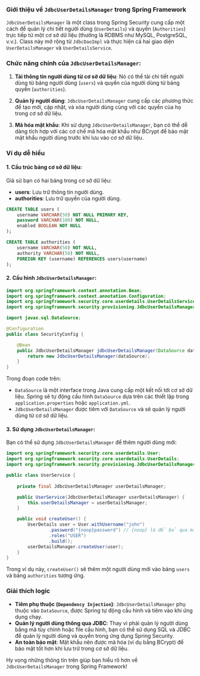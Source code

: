 ### Giới thiệu về `JdbcUserDetailsManager` trong Spring Framework

`JdbcUserDetailsManager` là một class trong Spring Security cung cấp một cách để quản lý chi tiết người dùng (`UserDetails`) và quyền (`Authorities`) trực tiếp từ một cơ sở dữ liệu (thường là RDBMS như MySQL, PostgreSQL, v.v.). Class này mở rộng từ `JdbcDaoImpl` và thực hiện cả hai giao diện `UserDetailsManager` và `UserDetailsService`.

### Chức năng chính của `JdbcUserDetailsManager`:
1. **Tải thông tin người dùng từ cơ sở dữ liệu**: Nó có thể tải chi tiết người dùng từ bảng người dùng (`users`) và quyền của người dùng từ bảng quyền (`authorities`).

2. **Quản lý người dùng**: `JdbcUserDetailsManager` cung cấp các phương thức để tạo mới, cập nhật, và xóa người dùng cùng với các quyền của họ trong cơ sở dữ liệu.

3. **Mã hóa mật khẩu**: Khi sử dụng `JdbcUserDetailsManager`, bạn có thể dễ dàng tích hợp với các cơ chế mã hóa mật khẩu như BCrypt để bảo mật mật khẩu người dùng trước khi lưu vào cơ sở dữ liệu.

### Ví dụ dễ hiểu

#### 1. **Cấu trúc bảng cơ sở dữ liệu:**
Giả sử bạn có hai bảng trong cơ sở dữ liệu:
- **users**: Lưu trữ thông tin người dùng.
- **authorities**: Lưu trữ quyền của người dùng.

```sql
CREATE TABLE users (
    username VARCHAR(50) NOT NULL PRIMARY KEY,
    password VARCHAR(100) NOT NULL,
    enabled BOOLEAN NOT NULL
);

CREATE TABLE authorities (
    username VARCHAR(50) NOT NULL,
    authority VARCHAR(50) NOT NULL,
    FOREIGN KEY (username) REFERENCES users(username)
);
```

#### 2. **Cấu hình `JdbcUserDetailsManager`:**
```java
import org.springframework.context.annotation.Bean;
import org.springframework.context.annotation.Configuration;
import org.springframework.security.core.userdetails.UserDetailsService;
import org.springframework.security.provisioning.JdbcUserDetailsManager;

import javax.sql.DataSource;

@Configuration
public class SecurityConfig {

    @Bean
    public JdbcUserDetailsManager jdbcUserDetailsManager(DataSource dataSource) {
        return new JdbcUserDetailsManager(dataSource);
    }
}
```

Trong đoạn code trên:
- `DataSource` là một interface trong Java cung cấp một kết nối tới cơ sở dữ liệu. Spring sẽ tự động cấu hình `DataSource` dựa trên các thiết lập trong `application.properties` hoặc `application.yml`.
- `JdbcUserDetailsManager` được tiêm với `DataSource` và sẽ quản lý người dùng từ cơ sở dữ liệu.

#### 3. **Sử dụng `JdbcUserDetailsManager`:**
Bạn có thể sử dụng `JdbcUserDetailsManager` để thêm người dùng mới:

```java
import org.springframework.security.core.userdetails.User;
import org.springframework.security.core.userdetails.UserDetails;
import org.springframework.security.provisioning.JdbcUserDetailsManager;

public class UserService {
    
    private final JdbcUserDetailsManager userDetailsManager;

    public UserService(JdbcUserDetailsManager userDetailsManager) {
        this.userDetailsManager = userDetailsManager;
    }

    public void createUser() {
        UserDetails user = User.withUsername("john")
                .password("{noop}password") // {noop} là để bỏ qua mã hóa mật khẩu cho ví dụ đơn giản
                .roles("USER")
                .build();
        userDetailsManager.createUser(user);
    }
}
```

Trong ví dụ này, `createUser()` sẽ thêm một người dùng mới vào bảng `users` và bảng `authorities` tương ứng.

### Giải thích logic

- **Tiêm phụ thuộc (`Dependency Injection`)**: `JdbcUserDetailsManager` phụ thuộc vào `DataSource`, được Spring tự động cấu hình và tiêm vào khi ứng dụng chạy.
- **Quản lý người dùng thông qua JDBC**: Thay vì phải quản lý người dùng bằng mã tùy chỉnh hoặc file cấu hình, bạn có thể sử dụng SQL và JDBC để quản lý người dùng và quyền trong ứng dụng Spring Security.
- **An toàn bảo mật**: Mật khẩu nên được mã hóa (ví dụ bằng BCrypt) để bảo mật tốt hơn khi lưu trữ trong cơ sở dữ liệu.

Hy vọng những thông tin trên giúp bạn hiểu rõ hơn về `JdbcUserDetailsManager` trong Spring Framework!